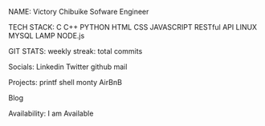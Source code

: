 NAME: Victory Chibuike
Sofware Engineer

TECH STACK: C C++ PYTHON HTML CSS JAVASCRIPT RESTful API LINUX MYSQL LAMP NODE.js

GIT STATS:
weekly streak:
total commits

Socials:
Linkedin
Twitter
github
mail

Projects:
printf
shell
monty
AirBnB

Blog

Availability:
I am Available
